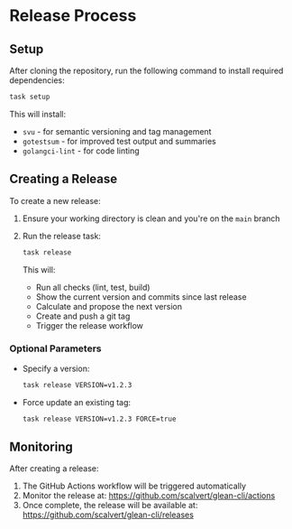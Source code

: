# Release Process

## Setup

After cloning the repository, run the following command to install required dependencies:

```bash
task setup
```

This will install:
- `svu` - for semantic versioning and tag management
- `gotestsum` - for improved test output and summaries
- `golangci-lint` - for code linting

## Creating a Release

To create a new release:

1. Ensure your working directory is clean and you're on the `main` branch
2. Run the release task:
   ```bash
   task release
   ```

   This will:
   - Run all checks (lint, test, build)
   - Show the current version and commits since last release
   - Calculate and propose the next version
   - Create and push a git tag
   - Trigger the release workflow

### Optional Parameters

- Specify a version:
  ```bash
  task release VERSION=v1.2.3
  ```

- Force update an existing tag:
  ```bash
  task release VERSION=v1.2.3 FORCE=true
  ```

## Monitoring

After creating a release:
1. The GitHub Actions workflow will be triggered automatically
2. Monitor the release at: https://github.com/scalvert/glean-cli/actions
3. Once complete, the release will be available at: https://github.com/scalvert/glean-cli/releases
